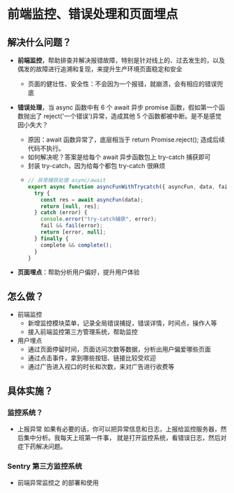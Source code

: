 # 前端监控、错误处理和页面埋点

## 解决什么问题？

- <b>前端监控</b>，帮助排查并解决报错故障，特别是针对线上的、过去发生的，以及偶发的故障进行追溯和复现，来提升生产环境页面稳定和安全
  - 页面的健壮性、安全性：不会因为一个报错，就崩溃，会有相应的错误兜底
- <b>错误处理</b>，当 async 函数中有 6 个 await 异步 promise 函数，假如第一个函数抛出了 reject('一个错误')异常，造成其他 5 个函数都被中断。是不是感觉因小失大？

  - 原因：await 函数异常了，底层相当于 return Promise.reject(); 造成后续代码不执行。
  - 如何解决呢？答案是给每个 await 异步函数包上 try-catch 捕获即可
  - 封装 try-catch，因为给每个都包 try-catch 很麻烦
  - ```js
    // 异常捕获处理 async/await
    export async function asyncFunWithTrycatch({ asyncFun, data, fail, complete }) {
      try {
        const res = await asyncFun(data);
        return [null, res];
      } catch (error) {
        console.error("try-catch捕获", error);
        fail && fail(error);
        return [error, null];
      } finally {
        complete && complete();
      }
    }
    ```

- <b>页面埋点</b>：帮助分析用户偏好，提升用户体验

## 怎么做？

- 前端监控
  - 新增监控模块菜单，记录全局错误捕捉，错误详情，时间点，操作人等
  - 接入前端监控第三方管理系统，帮助监控
- 用户埋点
  - 通过页面停留时间，页面访问次数等数据，分析出用户偏爱哪些页面
  - 通过点击事件，拿到哪些按钮、链接比较受欢迎
  - 通过广告进入视口的时长和次数，来对广告进行收费等

## 具体实施？

### 监控系统？

- 上报异常
  如果有必要的话，你可以把异常信息和日志，上报给监控服务器，然后集中分析。我每天上班第一件事，
  就是打开监控系统，看错误日志，然后对症下药解决问题。

### Sentry 第三方监控系统

- 前端异常监控之 的部署和使用
